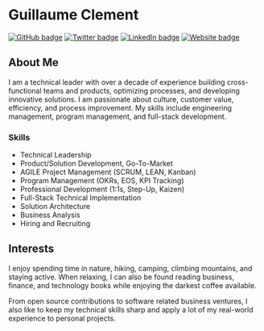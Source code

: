 # Guillaume Clement

[![GitHub badge](https://img.shields.io/github/followers/guillaumecleme?label=Follow%20me%21&style=social)](https://github.com/GuillaumeCleme)
[![Twitter badge](https://img.shields.io/twitter/follow/guillaumecleme?style=social)](https://twitter.com/guillaumecleme) 
[![LinkedIn badge](https://img.shields.io/badge/LinkedIn-guillaumecleme-blue)](https://www.linkedin.com/in/guillaumecleme)
[![Website badge](https://img.shields.io/badge/Website-https%3A%2F%2Fguillaumecle.me-yellow)](https://guillaumecle.me/)


## About Me

I am a technical leader with over a decade of experience building cross-functional teams and products, optimizing processes, and developing innovative solutions. I am passionate about culture, customer value, efficiency, and process improvement. My skills include engineering management, program management, and full-stack development. 

### Skills
- Technical Leadership
- Product/Solution Development, Go-To-Market
- AGILE Project Management (SCRUM, LEAN, Kanban)
- Program Management (OKRs, EOS, KPI Tracking)
- Professional Development (1:1s, Step-Up, Kaizen)
- Full-Stack Technical Implementation
- Solution Architecture
- Business Analysis
- Hiring and Recruiting

## Interests

I enjoy spending time in nature, hiking, camping, climbing mountains, and staying active. When relaxing, I can also be found reading business, finance, and technology books while enjoying the darkest coffee available.

From open source contributions to software related business ventures, I also like to keep my technical skills sharp and apply a lot of my real-world experience to personal projects.